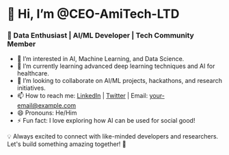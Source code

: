 # 👋 Hi, I’m @CEO-AmiTech-LTD
### 🚀 Data Enthusiast | AI/ML Developer | Tech Community Member  

- 👀 I’m interested in AI, Machine Learning, and Data Science.  
- 🌱 I’m currently learning advanced deep learning techniques and AI for healthcare.  
- 💞️ I’m looking to collaborate on AI/ML projects, hackathons, and research initiatives.  
- 📫 How to reach me: [LinkedIn](your-link-here) | [Twitter](your-link-here) | Email: your-email@example.com  
- 😄 Pronouns: He/Him  
- ⚡ Fun fact: I love exploring how AI can be used for social good!  

💡 Always excited to connect with like-minded developers and researchers. Let's build something amazing together! 🚀  
